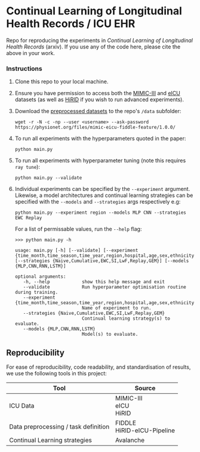 # Continual Learning of Longitudinal Health Records / ICU EHR

Repo for reproducing the experiments in *Continual Learning of Longitudinal Health Records* (arxiv). If you use any of the code here, please cite the above in your work.

### Instructions

1. Clone this repo to your local machine.
   
2. Ensure you have permission to access both the [MIMIC-III](https://www.physionet.org/content/mimiciii/1.4/) and [eICU](https://www.physionet.org/content/eicu-crd/2.0/) datasets (as well as [HiRID]() if you wish to run advanced experiments).
   
3. Download the [preprocessed datasets](https://physionet.org/files/mimic-eicu-fiddle-feature/1.0.0/0) to the repo's `/data` subfolder:

    ```
    wget -r -N -c -np --user <username> --ask-password https://physionet.org/files/mimic-eicu-fiddle-feature/1.0.0/
    ```

4. To run all experiments with the hyperparameters quoted in the paper:
   ```
   python main.py
   ```
5. To run all experiments with hyperparameter tuning (note this requires `ray tune`):
   ```
   python main.py --validate
   ```
6. Individual experiments can be specified by the `--experiment` argument. Likewise, a model architectures and continual learning strategies can be specified with the `--models` and `--strategies` args respectively e.g:
   ```
   python main.py --experiment region --models MLP CNN --strategies EWC Replay
   ```

   For a list of permissable values, run the `--help` flag:

   ```
   >>> python main.py -h

   usage: main.py [-h] [--validate] [--experiment {time_month,time_season,time_year,region,hospital,age,sex,ethnicity}] [--strategies {Naive,Cumulative,EWC,SI,LwF,Replay,GEM}] [--models {MLP,CNN,RNN,LSTM}]
   
   optional arguments:
      -h, --help            show this help message and exit
      --validate            Run hyperparameter optimisation routine during training.
      --experiment {time_month,time_season,time_year,region,hospital,age,sex,ethnicity}
                            Name of experiment to run.
      --strategies {Naive,Cumulative,EWC,SI,LwF,Replay,GEM}
                            Continual learning strategy(s) to evaluate.
      --models {MLP,CNN,RNN,LSTM}
                            Model(s) to evaluate.
   ```

## Reproducibility

For ease of reproducibility, code readability, and standardisation of results, we use the following tools in this project:

| Tool                        | Source               |
|-----------------------------|----------------------|
|ICU Data                     | MIMIC-III<br> eICU<br> HiRID |
| Data preprocessing / task definition | FIDDLE<br> HiRID-eICU-Pipeline |
|Continual Learning strategies| Avalanche